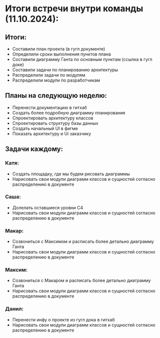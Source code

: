 # Итоги встречи внутри команды (11.10.2024):

## Итоги:
- Составили план проекта (в гугл документе)
- Определили сроки выполнения пунктов плана
- Составили диаграмму Ганта по основным пунктам (ссылка в гугл доке)
- Составили задачи по планированию архитектуры
- Распределили задачи по модулям
- Распределили модули по разработчикам

## Планы на следующую неделю:
- Перенести документацию в гитхаб
- Создать более подробную диаграмму планирования
- Спроектировать архитектуру классов
- Спроектировать структуру базы данных
- Создать начальный UI в фигме
- Показать архитектуру и Ui заказчику


## Задачи каждому:

### Катя:
- Создать площадку, где мы будем рисовать диаграммы
- Нарисовать свои модули диаграмм классов и сущностей согласно распределению в документе

### Саша:
- Долелать оставшиеся уровни С4
- Нарисовать свои модули диаграмм классов и сущностей согласно распределению в документе

### Макар:
- Созвониться с Максимом и расписать более детально диаграмму Ганта
- Нарисовать свои модули диаграмм классов и сущностей согласно распределению в документе

### Максим:
- Созвониться с Макаром и расписать более детально диаграмму Ганта
- Нарисовать свои модули диаграмм классов и сущностей согласно распределению в документе

### Данил:
- Перенести инфу о проекте из гугл дока в гитхаб
- Нарисовать свои модули диаграмм классов и сущностей согласно распределению в документе